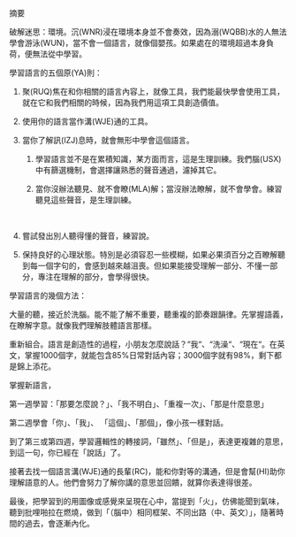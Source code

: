 摘要

破解迷思：環境。沉(WNR)浸在環境本身並不會奏效，因為溺(WQBB)水的人無法學會游泳(WUN)，當不會一個語言，就像個嬰孩。如果處在的環境超過本身負荷，便無法從中學習。

學習語言的五個原(YA)則：

1. 聚(RUQ)焦在和你相關的語言內容上，就像工具，我們能最快學會使用工具，就在它和我們相關的時候，因為我們用這項工具創造價值。
   
2. 使用你的語言當作溝(WJE)通的工具。
   
3. 當你了解訊(IZJ)息時，就會無形中學會這個語言。
   
   1. 學習語言並不是在累積知識，某方面而言，這是生理訓練。我們腦(USX)中有篩選機制，會選擇讓熟悉的聲音通過，濾掉其它。
      
   2. 當你沒辦法聽見、就不會瞭(MLA)解；當沒辦法瞭解，就不會學會。練習聽見這些聲音，是生理訓練。
      
      ​
   
4. 嘗試發出別人聽得懂的聲音，練習說。
   
5. 保持良好的心理狀態。特別是必須容忍一些模糊，如果必果須百分之百瞭解聽到每一個字句的，會感到越來越沮喪。但如果能接受理解一部分、不懂一部分，專注在理解的部分，會學得很快。

學習語言的幾個方法：

大量的聽，接近於洗腦。能不能了解不重要，聽重複的節奏跟韻律。先掌握語義，在瞭解字意。就像我們理解肢體語言那樣。

重新組合。語言是創造性的過程，小朋友怎麼說話？“我“、“洗澡“、“現在“。在英文，掌握1000個字，就能包含85%日常對話內容；3000個字就有98%，剩下都是錦上添花。

掌握新語言，

第一週學習：「那要怎麼說？」、「我不明白」、「重複一次」、「那是什麼意思」

第二週學會「你」、「我」、 「這個」、「那個」，像小孩一樣對話。

到了第三或第四週，學習邏輯性的轉接詞，「雖然」、「但是」，表達更複雜的意思，到這一句，你已經在「說話」了。

接著去找一個語言溝(WJE)通的長輩(RC)，能和你對等的溝通，但是會幫(HI)助你理解語意的人。他們會努力了解你講的意思並回饋，就算你表達得很差。

最後，把學習到的用圖像或感覺來呈現在心中，當提到「火」，仿佛能聞到氣味，聽到批哩啪拉在燃燒，做到「（腦中）相同框架、不同出路（中、英文）」，隨著時間的過去，會逐漸內化。

